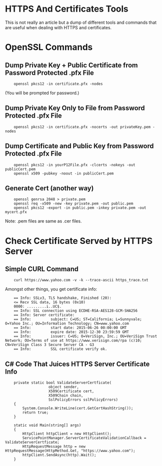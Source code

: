 
# HTTPS And Certificates Tools

This is not really an article but a dump of different tools and commands that are useful when dealing with HTTPS and certificates.

# OpenSSL Commands

## Dump Private Key + Public Certificate from Password Protected .pfx File

		openssl pkcs12 -in certificate.pfx -nodes

(You will be prompted for password.)

## Dump Private Key Only to File from Password Protected .pfx File

		openssl pkcs12 -in certificate.pfx -nocerts -out privateKey.pem -nodes

## Dump Certificate and Public Key from Password Protected .pfx File

		openssl pkcs12 -in yourP12File.pfx -clcerts -nokeys -out publicCert.pem
		openssl x509 -pubkey -noout -in publicCert.pem

## Generate Cert (another way)

		openssl genrsa 2048 > private.pem
		openssl req -x509 -new -key private.pem -out public.pem
		openssl pkcs12 -export -in public.pem -inkey private.pem -out mycert.pfx

Note: .pem files are same as .cer files.

# Check Certificate Served by HTTPS Server

## Simple CURL Command

		curl https://www.yahoo.com -v -k --trace-ascii https_trace.txt

Amongst other things, you get certificate info:

		== Info: SSLv3, TLS handshake, Finished (20):
		<= Recv SSL data, 16 bytes (0x10)
		0000: .........i..UC$.
		== Info: SSL connection using ECDHE-RSA-AES128-GCM-SHA256
		== Info: Server certificate:
		== Info:		 subject: C=US; ST=California; L=Sunnyvale; O=Yahoo Inc.; OU=Information Technology; CN=www.yahoo.com
		== Info:		 start date: 2015-06-26 00:00:00 GMT
		== Info:		 expire date: 2015-12-30 23:59:59 GMT
		== Info:		 issuer: C=US; O=VeriSign, Inc.; OU=VeriSign Trust Network; OU=Terms of use at https://www.verisign.com/rpa (c)10; CN=VeriSign Class 3 Secure Server CA - G3
		== Info:		 SSL certificate verify ok.

## C# Code That Juices HTTPS Server Certificate Info

		private static bool ValidateServerCertficate(
						object sender,
						X509Certificate cert,
						X509Chain chain,
						SslPolicyErrors sslPolicyErrors)
		{
			System.Console.WriteLine(cert.GetCertHashString());
			return true;
		}

		static void Main(string[] args)
		{
			HttpClient httpClient = new HttpClient();
			ServicePointManager.ServerCertificateValidationCallback = ValidateServerCertficate;
			HttpRequestMessage http = new HttpRequestMessage(HttpMethod.Get, "https://www.yahoo.com");
			httpClient.SendAsync(http).Wait();
		}
